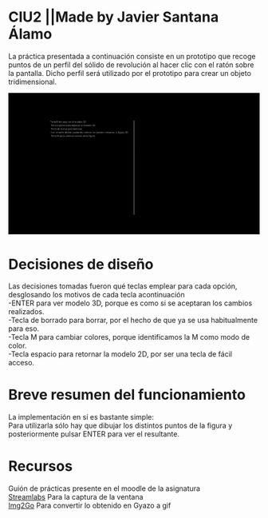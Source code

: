 # CIU2 ||Made by Javier Santana Álamo


La práctica presentada a continuación consiste en un prototipo que recoge puntos de un perfil del sólido de revolución al hacer clic con el ratón sobre la pantalla. Dicho perfil será utilizado por el prototipo para crear un objeto tridimensional.


  ![Ejemplo](https://github.com/q-ilargia/CIU2/blob/main/Gif%20CIU2.gif?raw=true)

# Decisiones de diseño

Las decisiones tomadas fueron qué teclas emplear para cada opción, desglosando los motivos de cada tecla acontinuación<br/>
-ENTER para ver modelo 3D, porque es como si se aceptaran los cambios realizados.<br/>
-Tecla de borrado para borrar, por el hecho de que ya se usa habitualmente para eso.<br/>
-Tecla M para cambiar colores, porque identificamos la M como modo de color.<br/>
-Tecla espacio para retornar la modelo 2D, por ser una tecla de fácil acceso.<br/>

# Breve resumen del funcionamiento

La implementación en sí es bastante simple:<br/>
Para utilizarla sólo hay que dibujar los distintos puntos de la figura y posteriormente pulsar ENTER para ver el resultante.

# Recursos

Guión de prácticas presente en el moodle de la asignatura<br/>
[Streamlabs](https://streamlabs.com/?l=es-ES) Para la captura de la ventana<br/>
[Img2Go](https://www.img2go.com/es) Para convertir lo obtenido en Gyazo a gif<br/>
